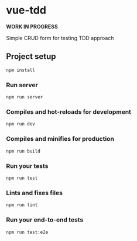 # vue-tdd
**WORK IN PROGRESS**

Simple CRUD form for testing TDD approach

## Project setup
```
npm install
```

### Run server
```
npm run server
```

### Compiles and hot-reloads for development
```
npm run dev
```

### Compiles and minifies for production
```
npm run build
```

### Run your tests
```
npm run test
```

### Lints and fixes files
```
npm run lint
```

### Run your end-to-end tests
```
npm run test:e2e
```



